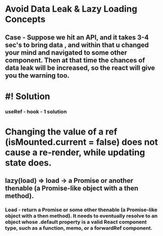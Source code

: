 # Avoid Data Leak & Lazy Loading Concepts

## Case - Suppose we hit an API, and it takes 3-4 sec's to bring data , and within that u changed your mind and navigated to some other component. Then at that time the chances of data leak will be increased, so the react will give you the warning too.

# #! Solution

### useRef - hook - 1 solution

# Changing the value of a ref (isMounted.current = false) does not cause a re-render, while updating state does.

## lazy(load) => load -> a Promise or another thenable (a Promise-like object with a then method).

### Load - return a Promise or some other thenable (a Promise-like object with a then method). It needs to eventually resolve to an object whose .default property is a valid React component type, such as a function, memo, or a forwardRef component.

